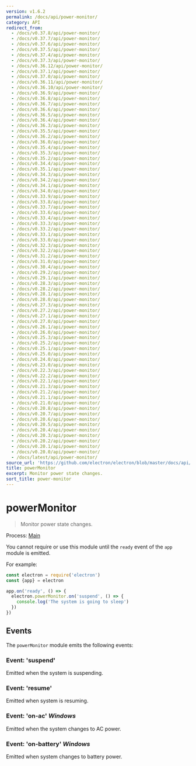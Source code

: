 ```yaml
---
version: v1.6.2
permalink: /docs/api/power-monitor/
category: API
redirect_from:
  - /docs/v0.37.8/api/power-monitor/
  - /docs/v0.37.7/api/power-monitor/
  - /docs/v0.37.6/api/power-monitor/
  - /docs/v0.37.5/api/power-monitor/
  - /docs/v0.37.4/api/power-monitor/
  - /docs/v0.37.3/api/power-monitor/
  - /docs/v0.36.12/api/power-monitor/
  - /docs/v0.37.1/api/power-monitor/
  - /docs/v0.37.0/api/power-monitor/
  - /docs/v0.36.11/api/power-monitor/
  - /docs/v0.36.10/api/power-monitor/
  - /docs/v0.36.9/api/power-monitor/
  - /docs/v0.36.8/api/power-monitor/
  - /docs/v0.36.7/api/power-monitor/
  - /docs/v0.36.6/api/power-monitor/
  - /docs/v0.36.5/api/power-monitor/
  - /docs/v0.36.4/api/power-monitor/
  - /docs/v0.36.3/api/power-monitor/
  - /docs/v0.35.5/api/power-monitor/
  - /docs/v0.36.2/api/power-monitor/
  - /docs/v0.36.0/api/power-monitor/
  - /docs/v0.35.4/api/power-monitor/
  - /docs/v0.35.3/api/power-monitor/
  - /docs/v0.35.2/api/power-monitor/
  - /docs/v0.34.4/api/power-monitor/
  - /docs/v0.35.1/api/power-monitor/
  - /docs/v0.34.3/api/power-monitor/
  - /docs/v0.34.2/api/power-monitor/
  - /docs/v0.34.1/api/power-monitor/
  - /docs/v0.34.0/api/power-monitor/
  - /docs/v0.33.9/api/power-monitor/
  - /docs/v0.33.8/api/power-monitor/
  - /docs/v0.33.7/api/power-monitor/
  - /docs/v0.33.6/api/power-monitor/
  - /docs/v0.33.4/api/power-monitor/
  - /docs/v0.33.3/api/power-monitor/
  - /docs/v0.33.2/api/power-monitor/
  - /docs/v0.33.1/api/power-monitor/
  - /docs/v0.33.0/api/power-monitor/
  - /docs/v0.32.3/api/power-monitor/
  - /docs/v0.32.2/api/power-monitor/
  - /docs/v0.31.2/api/power-monitor/
  - /docs/v0.31.0/api/power-monitor/
  - /docs/v0.30.4/api/power-monitor/
  - /docs/v0.29.2/api/power-monitor/
  - /docs/v0.29.1/api/power-monitor/
  - /docs/v0.28.3/api/power-monitor/
  - /docs/v0.28.2/api/power-monitor/
  - /docs/v0.28.1/api/power-monitor/
  - /docs/v0.28.0/api/power-monitor/
  - /docs/v0.27.3/api/power-monitor/
  - /docs/v0.27.2/api/power-monitor/
  - /docs/v0.27.1/api/power-monitor/
  - /docs/v0.27.0/api/power-monitor/
  - /docs/v0.26.1/api/power-monitor/
  - /docs/v0.26.0/api/power-monitor/
  - /docs/v0.25.3/api/power-monitor/
  - /docs/v0.25.2/api/power-monitor/
  - /docs/v0.25.1/api/power-monitor/
  - /docs/v0.25.0/api/power-monitor/
  - /docs/v0.24.0/api/power-monitor/
  - /docs/v0.23.0/api/power-monitor/
  - /docs/v0.22.3/api/power-monitor/
  - /docs/v0.22.2/api/power-monitor/
  - /docs/v0.22.1/api/power-monitor/
  - /docs/v0.21.3/api/power-monitor/
  - /docs/v0.21.2/api/power-monitor/
  - /docs/v0.21.1/api/power-monitor/
  - /docs/v0.21.0/api/power-monitor/
  - /docs/v0.20.8/api/power-monitor/
  - /docs/v0.20.7/api/power-monitor/
  - /docs/v0.20.6/api/power-monitor/
  - /docs/v0.20.5/api/power-monitor/
  - /docs/v0.20.4/api/power-monitor/
  - /docs/v0.20.3/api/power-monitor/
  - /docs/v0.20.2/api/power-monitor/
  - /docs/v0.20.1/api/power-monitor/
  - /docs/v0.20.0/api/power-monitor/
  - /docs/latest/api/power-monitor/
source_url: 'https://github.com/electron/electron/blob/master/docs/api/power-monitor.md'
title: powerMonitor
excerpt: Monitor power state changes.
sort_title: power-monitor
---
```



<!--

Greetings, Electron hacker!

This file is generated automatically, so it should not be edited.

To make changes, head over to the electron/electron repository:

https://github.com/electron/electron/blob/master/docs/api/power-monitor.md

-->

# powerMonitor

> Monitor power state changes.

Process: [Main]({{site.baseurl}}/docs/glossary#main-process)

You cannot require or use this module until the `ready` event of the `app` module is emitted.

For example:

```javascript
const electron = require('electron')
const {app} = electron

app.on('ready', () => {
  electron.powerMonitor.on('suspend', () => {
    console.log('The system is going to sleep')
  })
})
```

## Events

The `powerMonitor` module emits the following events:

### Event: 'suspend'

Emitted when the system is suspending.

### Event: 'resume'

Emitted when system is resuming.

### Event: 'on-ac' _Windows_

Emitted when the system changes to AC power.

### Event: 'on-battery' _Windows_

Emitted when system changes to battery power.
